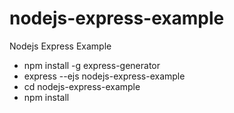 # nodejs-express-example
Nodejs Express Example

* npm install -g express-generator
* express --ejs nodejs-express-example
* cd nodejs-express-example
* npm install
